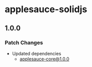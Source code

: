 # applesauce-solidjs

## 1.0.0

### Patch Changes

- Updated dependencies
  - applesauce-core@1.0.0
